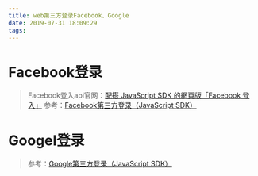 ```yaml
---
title: web第三方登录Facebook、Google
date: 2019-07-31 18:09:29
tags:
---
```


# Facebook登录
> Facebook登入api官网：[配搭 JavaScript SDK 的網頁版「Facebook 登入」](https://developers.facebook.com/docs/facebook-login/web#login)
> 参考：[Facebook第三方登录（JavaScript SDK）](https://blog.csdn.net/zh_rey/article/details/78859543)



# Googel登录
> 参考：[Google第三方登录（JavaScript SDK）](https://blog.csdn.net/zh_rey/article/details/79013290)

